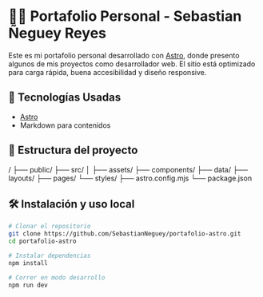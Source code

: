 # 🧑‍💻 Portafolio Personal - Sebastian Ñeguey Reyes

Este es mi portafolio personal desarrollado con [Astro](https://astro.build), donde presento algunos de mis proyectos como desarrollador web. El sitio está optimizado para carga rápida, buena accesibilidad y diseño responsive.

## 🚀 Tecnologías Usadas

- [Astro](https://astro.build)
- Markdown para contenidos


## 📁 Estructura del proyecto

/ ├── public/ 
  ├── src/ │ 
    ├── assets/ 
    ├── components/ 
    ├── data/ 
    ├── layouts/ 
    ├── pages/ 
    └── styles/ 
  ├── astro.config.mjs 
  └── package.json


## 🛠️ Instalación y uso local

```bash
# Clonar el repositorio
git clone https://github.com/SebastianNeguey/portafolio-astro.git
cd portafolio-astro

# Instalar dependencias
npm install

# Correr en modo desarrollo
npm run dev

